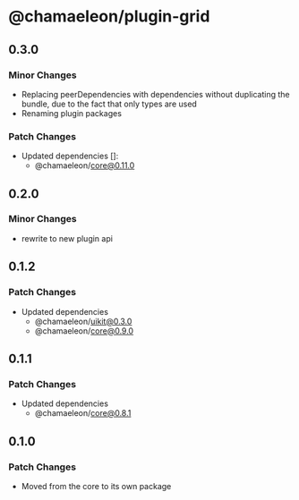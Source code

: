 # @chamaeleon/plugin-grid

## 0.3.0

### Minor Changes

- Replacing peerDependencies with dependencies without duplicating the bundle, due to the fact that only types are used
- Renaming plugin packages

### Patch Changes

- Updated dependencies []:
  - @chamaeleon/core@0.11.0

## 0.2.0

### Minor Changes

- rewrite to new plugin api

## 0.1.2

### Patch Changes

- Updated dependencies
  - @chamaeleon/uikit@0.3.0
  - @chamaeleon/core@0.9.0

## 0.1.1

### Patch Changes

- Updated dependencies
  - @chamaeleon/core@0.8.1

## 0.1.0

### Patch Changes

- Moved from the core to its own package
